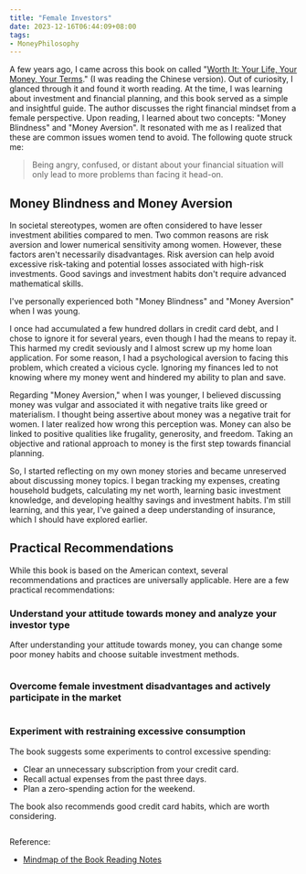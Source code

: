 ```yaml
---
title: "Female Investors"
date: 2023-12-16T06:44:09+08:00
tags:
- MoneyPhilosophy
---
```


A few years ago, I came across this book on called "[Worth It: Your Life, Your Money, Your Terms](https://www.amazon.sg/Worth-Your-Life-Money-Terms/dp/150114099X)." (I was reading the Chinese version). Out of curiosity, I glanced through it and found it worth reading. At the time, I was learning about investment and financial planning, and this book served as a simple and insightful guide. The author discusses the right financial mindset from a female perspective. Upon reading, I learned about two concepts: "Money Blindness" and "Money Aversion". It resonated with me as I realized that these are common issues women tend to avoid. The following quote struck me:

> Being angry, confused, or distant about your financial situation will only lead to more problems than facing it head-on.

## Money Blindness and Money Aversion

In societal stereotypes, women are often considered to have lesser investment abilities compared to men. Two common reasons are risk aversion and lower numerical sensitivity among women. However, these factors aren't necessarily disadvantages. Risk aversion can help avoid excessive risk-taking and potential losses associated with high-risk investments. Good savings and investment habits don't require advanced mathematical skills.

I've personally experienced both "Money Blindness" and "Money Aversion" when I was young. 

I once had accumulated a few hundred dollars in credit card debt, and I chose to ignore it for several years, even though I had the means to repay it. This harmed my credit seviously and I almost screw up my home loan application. For some reason, I had a psychological aversion to facing this problem, which created a vicious cycle. Ignoring my finances led to not knowing where my money went and hindered my ability to plan and save.

Regarding "Money Aversion," when I was younger, I believed discussing money was vulgar and associated it with negative traits like greed or materialism. I thought being assertive about money was a negative trait for women. I later realized how wrong this perception was. Money can also be linked to positive qualities like frugality, generosity, and freedom. Taking an objective and rational approach to money is the first step towards financial planning.

So, I started reflecting on my own money stories and became unreserved about discussing money topics. I began tracking my expenses, creating household budgets, calculating my net worth, learning basic investment knowledge, and developing healthy savings and investment habits. I'm still learning, and this year, I've gained a deep understanding of insurance, which I should have explored earlier.

## Practical Recommendations

While this book is based on the American context, several recommendations and practices are universally applicable. Here are a few practical recommendations:

### Understand your attitude towards money and analyze your investor type

After understanding your attitude towards money, you can change some poor money habits and choose suitable investment methods.

<div>
    <span class="image fit" style="max-width: 800px;"><img src="https://s3.ap-southeast-1.amazonaws.com/littlecheesecake.me/money.sense/female_investor/money_sense_female_investor1_en.png" alt="" /></span>
</div>

### Overcome female investment disadvantages and actively participate in the market

<div>
    <span class="image fit" style="max-width: 800px;"><img src="https://s3.ap-southeast-1.amazonaws.com/littlecheesecake.me/money.sense/female_investor/money_sense_female_investor2_en.png" alt="" /></span>
</div>

### Experiment with restraining excessive consumption

The book suggests some experiments to control excessive spending:
- Clear an unnecessary subscription from your credit card.
- Recall actual expenses from the past three days.
- Plan a zero-spending action for the weekend.

The book also recommends good credit card habits, which are worth considering.

<div>
    <span class="image fit" style="max-width: 800px;"><img src="https://s3.ap-southeast-1.amazonaws.com/littlecheesecake.me/money.sense/female_investor/money_sense_female_investor3_en.png" alt="" /></span>
</div>


Reference:
- [Mindmap of the Book Reading Notes](https://xmind.app/m/phq32Q)